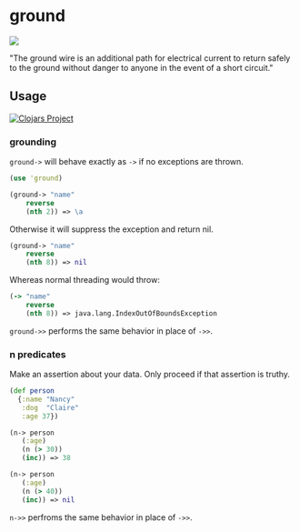 # ground

![](https://clojars.org/ground/latest-version.svg)

"The ground wire is an additional path for electrical current to return safely to the ground without danger to anyone in the event of a short circuit."

## Usage
[![Clojars Project](https://img.shields.io/clojars/v/ground.svg)](https://clojars.org/ground)

### grounding

`ground->` will behave exactly as `->` if no exceptions are thrown. 

```clojure
(use 'ground)

(ground-> "name"
	reverse
	(nth 2)) => \a
```	

Otherwise it will suppress the exception and return nil.

```clojure
(ground-> "name"
	reverse
	(nth 8)) => nil
```

Whereas normal threading would throw:

```clojure
(-> "name"
    reverse
    (nth 8)) => java.lang.IndexOutOfBoundsException
```

`ground->>` performs the same behavior in place of `->>`.

### n predicates


Make an assertion about your data. Only proceed if that assertion is truthy.

```clojure
(def person
  {:name "Nancy"
   :dog  "Claire"
   :age 37})

(n-> person
   (:age)
   (n (> 30))
   (inc)) => 38

(n-> person
   (:age)
   (n (> 40))
   (inc)) => nil

```

`n->>` perfroms the same behavior in place of `->>`.

